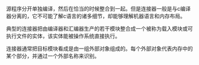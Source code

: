 源程序分开单独编译，然后在恰当的时候整合到一起。但是连接器一般是与c编译器分离的，它不可能了解c语言的诸多细节，却能够理解机器语言和内存布局。

典型的连接器把由编译器和汇编器生产的若干模块整合成一个被称为载入模块或可执行文件的实体，该实体能被操作系统直接执行。

连接器通常把目标模块看成是由一组外部对象组成的。每个外部对象代表内存中的某个部分，并通过一个外部名称来识别。